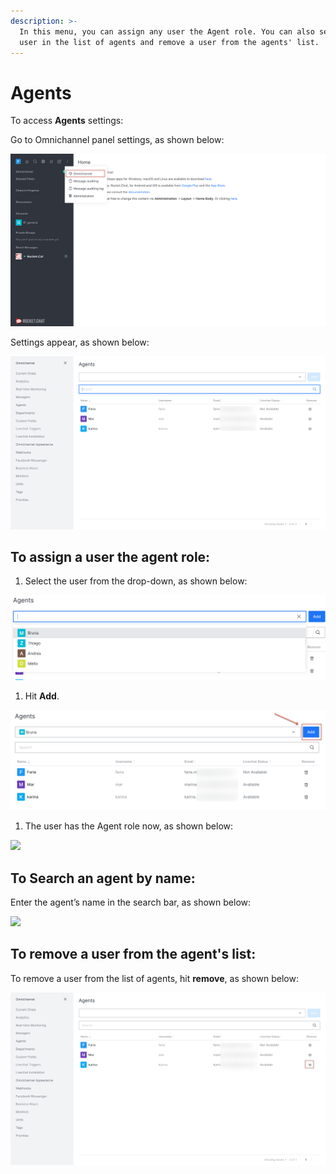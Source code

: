 ```yaml
---
description: >-
  In this menu, you can assign any user the Agent role. You can also search a
  user in the list of agents and remove a user from the agents' list.
---
```


# Agents

To access **Agents** settings:

Go to Omnichannel panel settings, as shown below:

![](<../../.gitbook/assets/0 (8) (5) (5) (5) (5) (5) (4) (4) (1) (1) (1) (1) (11) (17).png>)

Settings appear, as shown below:

![](<../../.gitbook/assets/1 (5).png>)

## **To assign a user the agent role:**

1. Select the user from the drop-down, as shown below:

![](<../../.gitbook/assets/2 (5).png>)

1. Hit **Add**.

![](<../../.gitbook/assets/3 (5).png>)

1. The user has the Agent role now, as shown below:

![](<../../.gitbook/assets/4 (5).png>)

## **To Search an agent by name:**

Enter the agent’s name in the search bar, as shown below:

![](<../../.gitbook/assets/5 (5).png>)

## **To remove a user from the agent's list:**

To remove a user from the list of agents, hit **remove**, as shown below:

![](<../../.gitbook/assets/6 (4).png>)
